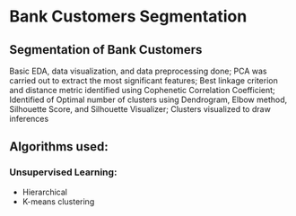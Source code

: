 # Bank Customers Segmentation
## Segmentation of Bank Customers
Basic EDA, data visualization, and data preprocessing done; PCA was carried out to extract the most significant features; Best linkage criterion and distance metric identified using Cophenetic Correlation Coefficient; Identified of Optimal number of clusters using Dendrogram, Elbow method, Silhouette Score, and Silhouette Visualizer; Clusters visualized to draw inferences 

## Algorithms used:
### Unsupervised Learning:
   - Hierarchical
   - K-means clustering 
